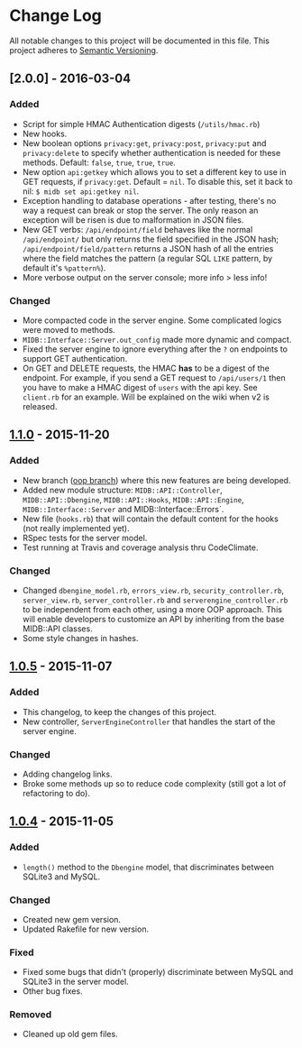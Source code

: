 # Change Log
All notable changes to this project will be documented in this file.
This project adheres to [Semantic Versioning](http://semver.org/).

## [2.0.0] - 2016-03-04
### Added
- Script for simple HMAC Authentication digests (`/utils/hmac.rb`)
- New hooks.
- New boolean options `privacy:get`, `privacy:post`, `privacy:put` and `privacy:delete` to specify whether authentication
is needed for these methods. Default: `false`, `true`, `true`, `true`.
- New option `api:getkey` which allows you to set a different key to use in GET requests, if `privacy:get`. Default = `nil`.
To disable this, set it back to nil: `$ midb set api:getkey nil`.
- Exception handling to database operations - after testing, there's no way a request can break or stop the server. The only reason an exception will be risen is due to malformation in JSON files.
- New GET verbs: `/api/endpoint/field` behaves like the normal `/api/endpoint/` but only returns the field specified in
the JSON hash; `/api/endpoint/field/pattern` returns a JSON hash of all the entries where the field matches the pattern
(a regular SQL `LIKE` pattern, by default it's `%pattern%`).
- More verbose output on the server console; more info > less info!

### Changed
- More compacted code in the server engine. Some complicated logics were moved to methods.
- `MIDB::Interface::Server.out_config` made more dynamic and compact.
- Fixed the server engine to ignore everything after the `?` on endpoints to support GET authentication.
- On GET and DELETE requests, the HMAC **has** to be a digest of the endpoint. For example, if you send a GET request to `/api/users/1` then you have to make a HMAC digest of `users` with the api key. See `client.rb` for an example. Will be explained on the wiki when v2 is released.

## [1.1.0] - 2015-11-20
### Added
- New branch ([oop branch]) where this new features are being developed.
- Added new module structure: `MIDB::API::Controller`, `MIDB::API::Dbengine`, `MIDB::API::Hooks`, `MIDB::API::Engine`, `MIDB::Interface::Server` and MIDB::Interface::Errors`.
- New file (`hooks.rb`) that will contain the default content for the hooks (not really implemented yet).
- RSpec tests for the server model.
- Test running at Travis and coverage analysis thru CodeClimate.

### Changed
- Changed `dbengine_model.rb`, `errors_view.rb`, `security_controller.rb`, `server_view.rb`, `server_controller.rb` and `serverengine_controller.rb` to be independent from each other, using a more OOP approach. This will enable developers to customize an API by inheriting from the base MIDB::API classes.
- Some style changes in hashes. 

## [1.0.5] - 2015-11-07
### Added
- This changelog, to keep the changes of this project.
- New controller, `ServerEngineController` that handles the start of the server engine.

### Changed
- Adding changelog links.
- Broke some methods up so to reduce code complexity (still got a lot of refactoring to do).

## [1.0.4] - 2015-11-05
### Added
- `length()` method to the `Dbengine` model, that discriminates between SQLite3 and MySQL.

### Changed
- Created new gem version.
- Updated Rakefile for new version.

### Fixed
- Fixed some bugs that didn't (properly) discriminate between MySQL and SQLite3 in the server model.
- Other bug fixes.

### Removed
- Cleaned up old gem files.


[oop branch]: https://github.com/unrar/midb/tree/oop
[Unreleased]: https://github.com/unrar/midb/compare/v1.1.0...HEAD
[1.0.4]: https://github.com/unrar/midb/compare/v1.0.0...v1.0.4
[1.0.5]: https://github.com/unrar/midb/compare/v1.0.4...v1.0.5
[1.1.0]: https://github.com/unrar/midb/compare/v1.0.5...v1.1.0